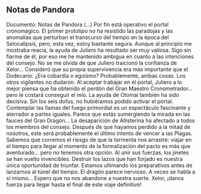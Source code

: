 ## Notas de Pandora
Documento: Notas de Pandora
(...)
Por fin está operativo el portal cronomágico. El primer prototipo no ha resistido las paradojas y las anomalías que perturban el transcurso del tiempo en la época del Selocalipsis, pero, esta vez, estoy bastante segura.
Aunque al principio me mostraba reacia, la ayuda de Juliero ha resultado ser muy valiosa. Sigo sin fiarme de él, por eso me he mantenido ambigua en cuanto a las intenciones del consejo. No se me olvida de que Juliero traicionó la confianza de Xelor... Consideró que su propia supervivencia era más importante que el Dodecario. ¿Era cobardía o egoísmo? Probablemente, ambas cosas. Los otros vigilantes no dudaron. Al aceptar trabajar en el portal, Juliero a lo mejor piensa que ha obtenido el perdón del Gran Maestro Cronometrador... pero le costará conseguir el mío.
La ayuda de Otomai también ha sido decisiva. Sin los seis dofus, no hubiéramos podido activar el portal. Contemplar las llamas del fuego primordial es un espectáculo fascinante y aterrador a partes iguales. Parece que estás sumergiendo la mirada en las fauces del Gran Dragón...
La desaparición de Allisterina ha afectado a todos los miembros del consejo. Después de que hayamos perdido a la mitad de nosotros, este será probablemente el último intento de vencer a las Plagas. Sabemos que corremos el riesgo de que la tormenta nos arrastre: viajar en el tiempo para llegar al momento de la formalización del pacto es más que aventurado... pero no tenemos otra opción. Al unir sus fuerzas, los jinetes se han vuelto invencibles. Destruir los lazos que han forjado es nuestra única oportunidad de triunfar.
Estamos ultimando los preparativos antes de lanzarnos al túnel del tiempo. El dragón parece nervioso. A veces se habla a sí mismo... Espero que no nos abandone a nuestra suerte.
Xelor, ¡danos fuerza para llegar hasta el final de este viaje definitivo!
